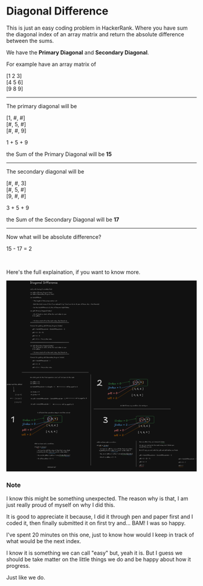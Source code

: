 # Diagonal Difference

This is just an easy coding problem in HackerRank. Where you have sum the diagonal index of an array matrix and return the absolute difference between the sums.

We have the **Primary Diagonal** and **Secondary Diagonal**.

For example have an array matrix of

[1 2 3] <br>
[4 5 6] <br>
[9 8 9]

<hr>

The primary diagonal will be

[1, #, #] <br>
[#, 5, #] <br>
[#, #, 9]

1 + 5 + 9

the Sum of the Primary Diagonal will be **15**

<hr>

The secondary diagonal will be

[#, #, 3] <br>
[#, 5, #] <br>
[9, #, #]

3 + 5 + 9

the Sum of the Secondary Diagonal will be **17**

<hr>

Now what will be absolute difference?

15 - 17 = 2

<br>

Here's the full explaination, if you want to know more.

![Pen and Paper PseudoCode](image.png)

### Note

I know this might be something unexpected. The reason why is that, I am just
really proud of myself on why I did this.

It is good to appreciate it because, I did it through pen and paper first and I
coded it, then finally submitted it on first try and... BAM! I was so happy.

I've spent 20 minutes on this one, just to know how would I keep in track of
what would be the next index.

I know it is something we can call "easy" but, yeah it is. But I guess we should
be take matter on the little things we do and be happy about how it progress.

Just like we do.
